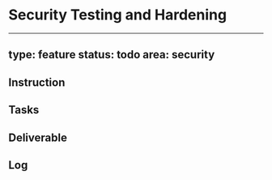 # Security Testing and Hardening

---
type: feature
status: todo
area: security
---


## Instruction

## Tasks

## Deliverable

## Log
